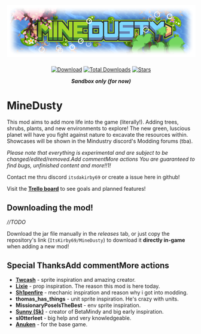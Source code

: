 # <div align=center>![Logo](assets/sprites/icon-git.png?)</div>
<div align="center">

[![Download](https://img.shields.io/github/v/release/ItsKirby69/MineDusty?color=a6d626&include_prereleases&label=DOWNLOAD%20LATEST%20RELEASE&logo=github&logoColor=a6d626&style=for-the-badge)](https://github.com/ItsKirby69/MineDusty/releases)
[![Total Downloads](https://img.shields.io/github/downloads/ItsKirby69/MineDusty/total?color=6083b0&label&logo=docusign&logoColor=white&style=for-the-badge)](https://github.com/ItsKirby69/MineDusty/releases)
[![Stars](https://img.shields.io/github/stars/ItsKirby69/MineDusty?style=for-the-badge&label=⭐%20Stars&color=6083b0)](https://github.com/ItsKirby69/MineDusty)

***Sandbox only (for now)***
</div>

# MineDusty
This mod aims to add more life into the game (literally!). Adding trees, shrubs, plants, and new environments to explore! The new green, luscious planet will have you fight against nature to excavate the resources within.
Showcases will be shown in the Mindustry discord's Modding forums (tba).

*Please note that everything is experimental and are subject to be changed/edited/removed.Add commentMore actions
You are guaranteed to find bugs, unfinished content and more!!1!*

Contact me thru discord `itsdakirby69` or create a issue here in github!

Visit the **[Trello board](https://trello.com/b/1wTgcEBs/minedusty)** to see goals and planned features!

## Downloading the mod!
*//TODO*

Download the jar file manually in the *releases* tab, or just copy the repository's link (`ItsKirby69/MineDusty`) to download it **directly in-game** when adding a new mod!

## Special ThanksAdd commentMore actions
- **[Twcash](https://github.com/Twcash/)** - sprite inspiration and amazing creator.
- **[Lixie](https://github.com/LixieWulf/)** - prop inspiration. The reason this mod is here today.
- **[Sh1penfire](https://github.com/Sh1penfire/)** - mechanic inspiration and reason why i got into modding.
- **thomas_has_things** - unit sprite inspiration. He's crazy with units.
- **MissionaryPoseIsTheBest** - env sprite inspiration.
- **[Sunny (Sk)](https://github.com/sk7725)** - creator of BetaMindy and big early inspiration.
- **sl0tterleet** - big help and very knowledgeable.
- **[Anuken](https://github.com/Anuken)** - for the base game.
